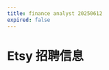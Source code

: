 ```yaml
---
title: finance analyst 20250612
expired: false
---
```


# Etsy 招聘信息

<JobPostingTable job-posting-json-path="etsy/data/finance-analyst-20250612.json" />
